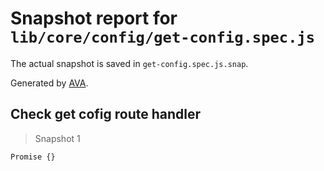 # Snapshot report for `lib/core/config/get-config.spec.js`

The actual snapshot is saved in `get-config.spec.js.snap`.

Generated by [AVA](https://avajs.dev).

## Check get cofig route handler

> Snapshot 1

    Promise {}

